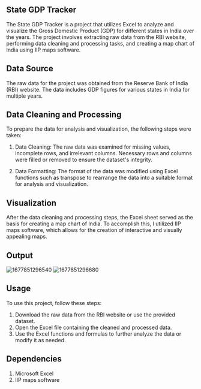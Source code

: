 ## State GDP Tracker
The State GDP Tracker is a project that utilizes Excel to analyze and visualize the Gross Domestic Product (GDP) for different states in India over the years. The project involves extracting raw data from the RBI website, performing data cleaning and processing tasks, and creating a map chart of India using IIP maps software.

## Data Source
The raw data for the project was obtained from the Reserve Bank of India (RBI) website. The data includes GDP figures for various states in India for multiple years.

## Data Cleaning and Processing
To prepare the data for analysis and visualization, the following steps were taken:

1. Data Cleaning: 
The raw data was examined for missing values, incomplete rows, and irrelevant columns. Necessary rows and columns were filled or removed to ensure the dataset's integrity.

2. Data Formatting: 
The format of the data was modified using Excel functions such as transpose to rearrange the data into a suitable format for analysis and visualization.

## Visualization
After the data cleaning and processing steps, the Excel sheet served as the basis for creating a map chart of India. To accomplish this, I utilized IIP maps software, which allows for the creation of interactive and visually appealing maps.

## Output 
![1677851296540](https://github.com/atulpratik/State_GDP_Tracker/assets/121615479/b9c2c552-31f6-4f67-b51b-ccc61e8d58e0)
![1677851296680](https://github.com/atulpratik/State_GDP_Tracker/assets/121615479/a5d6128c-c443-4717-8c84-b66f856e1246)

## Usage
To use this project, follow these steps:

1. Download the raw data from the RBI website or use the provided dataset.
2. Open the Excel file containing the cleaned and processed data.
3. Use the Excel functions and formulas to further analyze the data or modify it as needed.

## Dependencies
1. Microsoft Excel
2. IIP maps software
